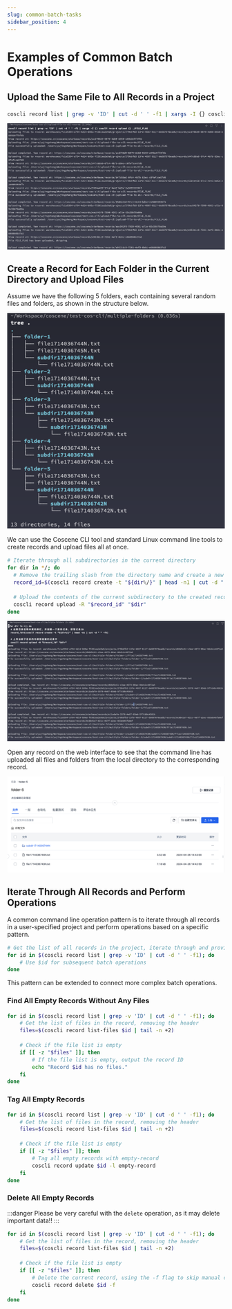 ```yaml
---
slug: common-batch-tasks
sidebar_position: 4
---
```


# Examples of Common Batch Operations

## Upload the Same File to All Records in a Project

```bash
coscli record list | grep -v 'ID' | cut -d ' ' -f1 | xargs -I {} coscli record upload {} ./FILE_FLAG
```

![coscli-upload-file-to-all-records](./img/coscli-upload-file-to-all-records.png)

## Create a Record for Each Folder in the Current Directory and Upload Files

Assume we have the following 5 folders, each containing several random files and folders, as shown in the structure below.

![list-folders-tree-view](./img/list-folders-tree-view.png)

We can use the Coscene CLI tool and standard Linux command line tools to create records and upload files all at once.

```bash
# Iterate through all subdirectories in the current directory
for dir in */; do
  # Remove the trailing slash from the directory name and create a new record, getting the record ID
  record_id=$(coscli record create -t "${dir%/}" | head -n1 | cut -d " " -f3)

  # Upload the contents of the current subdirectory to the created record
  coscli record upload -R "$record_id" "$dir"
done
```

![coscli-create-and-upload-multiple-folders](./img/coscli-create-and-upload-multiple-folders.png)

Open any record on the web interface to see that the command line has uploaded all files and folders from the local directory to the corresponding record.

![coscli-multiple-folders-uploaded](./img/coscli-multiple-folders-uploaded.png)

## Iterate Through All Records and Perform Operations

A common command line operation pattern is to iterate through all records in a user-specified project and perform operations based on a specific pattern.

```bash
# Get the list of all records in the project, iterate through and provide the Record ID for subsequent operations
for id in $(coscli record list | grep -v 'ID' | cut -d ' ' -f1); do
    # Use $id for subsequent batch operations
done
```

This pattern can be extended to connect more complex batch operations.

### Find All Empty Records Without Any Files

```bash
for id in $(coscli record list | grep -v 'ID' | cut -d ' ' -f1); do
    # Get the list of files in the record, removing the header
    files=$(coscli record list-files $id | tail -n +2)

    # Check if the file list is empty
    if [[ -z "$files" ]]; then
        # If the file list is empty, output the record ID
        echo "Record $id has no files."
    fi
done
```

### Tag All Empty Records

```bash
for id in $(coscli record list | grep -v 'ID' | cut -d ' ' -f1); do
    # Get the list of files in the record, removing the header
    files=$(coscli record list-files $id | tail -n +2)

    # Check if the file list is empty
    if [[ -z "$files" ]]; then
        # Tag all empty records with empty-record
        coscli record update $id -l empty-record
    fi
done
```

### Delete All Empty Records

:::danger
Please be very careful with the `delete` operation, as it may delete important data!!
:::

```bash
for id in $(coscli record list | grep -v 'ID' | cut -d ' ' -f1); do
    # Get the list of files in the record, removing the header
    files=$(coscli record list-files $id | tail -n +2)

    # Check if the file list is empty
    if [[ -z "$files" ]]; then
        # Delete the current record, using the -f flag to skip manual confirmation
        coscli record delete $id -f
    fi
done
```
